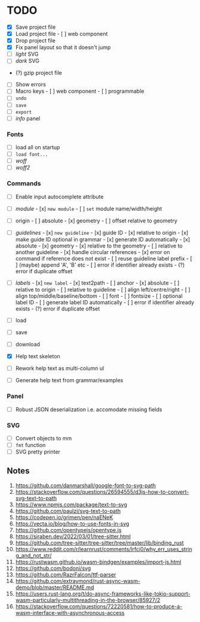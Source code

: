 # TODO

- [x] Save project file
- [x] Load project file
      - [ ] web component
- [x] Drop project file
- [x] Fix panel layout so that it doesn't jump
- [ ] _light_ SVG
- [ ] _dark_ SVG
- (?) gzip project file
- [ ] Show errors
- [ ] Macro keys
      - [ ] web component
      - [ ] programmable
- [ ] `undo`
- [ ] `save`
- [ ] `export`
- [ ] _info_ panel

### Fonts 
- [ ] load all on startup
- [ ] `load font...`
- [ ] _woff_
- [ ] _woff2_

### Commands
- [ ] Enable input autocomplete attribute

- [ ] _module_
      - [x] `new module`
      - [ ] `set` module name/width/height

- [ ] origin
      - [ ] absolute
      - [x] geometry
      - [ ] offset relative to geometry

- [ ] _guidelines_
      - [x] `new guideline`
      - [x] guide ID
      - [x] relative to origin
      - [x] make guide ID optional in grammar
      - [x] generate ID automatically
      - [x] absolute
      - [x] geometry
      - [x] relative to the geometry
      - [ ] relative to another guideline
            - [x] handle circular references
            - [x] error on command if reference does not exist
            - [ ] reuse guideline label prefix
            - [ ] (maybe) append 'A', 'B' etc
      - [ ] error if identifier already exists
      - (?) error if duplicate offset

- [ ] _labels_
      - [x] `new label`
      - [x] text2path
      - [ ] anchor
            - [x] absolute
            - [ ] relative to origin
            - [ ] relative to guideline
      - [ ] align left/centre/right
      - [ ] align top/middle/baseline/bottom
      - [ ] font
      - [ ] fontsize
      - [ ] optional label ID
      - [ ] generate label ID automatically
      - [ ] error if identifier already exists
      - (?) error if duplicate offset

- [ ] load
- [ ] save
- [ ] download

- [x] Help text skeleton
- [ ] Rework help text as multi-column ul
- [ ] Generate help text from grammar/examples

### Panel
- [ ] Robust JSON deserialization i.e. accomodate missing fields

### SVG
- [ ] Convert objects to mm
- [ ] `fmt` function 
- [ ] SVG pretty printer

## Notes

1.  https://github.com/danmarshall/google-font-to-svg-path
2.  https://stackoverflow.com/questions/26594555/d3js-how-to-convert-svg-text-to-path
3.  https://www.npmjs.com/package/text-to-svg
4.  https://github.com/paulzi/svg-text-to-path
5.  https://codepen.io/grimen/pen/naENeK
6.  https://vecta.io/blog/how-to-use-fonts-in-svg
7.  https://github.com/opentypejs/opentype.js
8.  https://siraben.dev/2022/03/01/tree-sitter.html
9.  https://github.com/tree-sitter/tree-sitter/tree/master/lib/binding_rust
10. https://www.reddit.com/r/learnrust/comments/lrfci0/why_err_uses_string_and_not_str/
11. https://rustwasm.github.io/wasm-bindgen/examples/import-js.html
12. https://github.com/bodoni/svg
13. https://github.com/RazrFalcon/ttf-parser
14. https://github.com/extraymond/rust-async-wasm-demo/blob/master/README.md
15. https://users.rust-lang.org/t/do-async-frameworks-like-tokio-support-wasm-particularly-multithreading-in-the-browser/85927/2
16. https://stackoverflow.com/questions/72220581/how-to-produce-a-wasm-interface-with-asynchronous-access